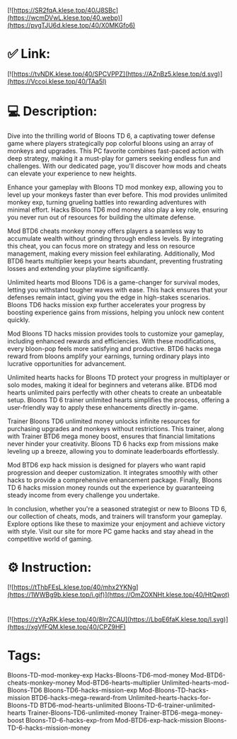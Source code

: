[![https://SR2fqA.klese.top/40/J8SBc](https://wcmDVwL.klese.top/40.webp)](https://pvgTJU6d.klese.top/40/X0MKGfo6)
# ✅ Link:
[![https://tvNDK.klese.top/40/SPCVPPZ](https://AZnBz5.klese.top/d.svg)](https://Vccoi.klese.top/40/TAa5l)
# 💻 Description:
Dive into the thrilling world of Bloons TD 6, a captivating tower defense game where players strategically pop colorful bloons using an array of monkeys and upgrades. This PC favorite combines fast-paced action with deep strategy, making it a must-play for gamers seeking endless fun and challenges. With our dedicated page, you'll discover how mods and cheats can elevate your experience to new heights.



Enhance your gameplay with Bloons TD mod monkey exp, allowing you to level up your monkeys faster than ever before. This mod provides unlimited monkey exp, turning grueling battles into rewarding adventures with minimal effort. Hacks Bloons TD6 mod money also play a key role, ensuring you never run out of resources for building the ultimate defense.



Mod BTD6 cheats monkey money offers players a seamless way to accumulate wealth without grinding through endless levels. By integrating this cheat, you can focus more on strategy and less on resource management, making every mission feel exhilarating. Additionally, Mod BTD6 hearts multiplier keeps your hearts abundant, preventing frustrating losses and extending your playtime significantly.



Unlimited hearts mod Bloons TD6 is a game-changer for survival modes, letting you withstand tougher waves with ease. This hack ensures that your defenses remain intact, giving you the edge in high-stakes scenarios. Bloons TD6 hacks mission exp further accelerates your progress by boosting experience gains from missions, helping you unlock new content quickly.



Mod Bloons TD hacks mission provides tools to customize your gameplay, including enhanced rewards and efficiencies. With these modifications, every bloon-pop feels more satisfying and productive. BTD6 hacks mega reward from bloons amplify your earnings, turning ordinary plays into lucrative opportunities for advancement.



Unlimited hearts hacks for Bloons TD protect your progress in multiplayer or solo modes, making it ideal for beginners and veterans alike. BTD6 mod hearts unlimited pairs perfectly with other cheats to create an unbeatable setup. Bloons TD 6 trainer unlimited hearts simplifies the process, offering a user-friendly way to apply these enhancements directly in-game.



Trainer Bloons TD6 unlimited money unlocks infinite resources for purchasing upgrades and monkeys without restrictions. This trainer, along with Trainer BTD6 mega money boost, ensures that financial limitations never hinder your creativity. Bloons TD 6 hacks exp from missions make leveling up a breeze, allowing you to dominate leaderboards effortlessly.



Mod BTD6 exp hack mission is designed for players who want rapid progression and deeper customization. It integrates smoothly with other hacks to provide a comprehensive enhancement package. Finally, Bloons TD 6 hacks mission money rounds out the experience by guaranteeing steady income from every challenge you undertake.



In conclusion, whether you're a seasoned strategist or new to Bloons TD 6, our collection of cheats, mods, and trainers will transform your gameplay. Explore options like these to maximize your enjoyment and achieve victory with style. Visit our site for more PC game hacks and stay ahead in the competitive world of gaming.

# ⚙️ Instruction:
[![https://tThbFEsL.klese.top/40/mhx2YKNg](https://1WWBg9b.klese.top/i.gif)](https://OmZOXNHt.klese.top/40/HtQwot)
#
[![https://zYAzRK.klese.top/40/8lrrZCAU](https://LbqE6faK.klese.top/l.svg)](https://xgVfFQM.klese.top/40/CPZ9HF)
# Tags:
Bloons-TD-mod-monkey-exp Hacks-Bloons-TD6-mod-money Mod-BTD6-cheats-monkey-money Mod-BTD6-hearts-multiplier Unlimited-hearts-mod-Bloons-TD6 Bloons-TD6-hacks-mission-exp Mod-Bloons-TD-hacks-mission BTD6-hacks-mega-reward-from Unlimited-hearts-hacks-for-Bloons-TD BTD6-mod-hearts-unlimited Bloons-TD-6-trainer-unlimited-hearts Trainer-Bloons-TD6-unlimited-money Trainer-BTD6-mega-money-boost Bloons-TD-6-hacks-exp-from Mod-BTD6-exp-hack-mission Bloons-TD-6-hacks-mission-money






